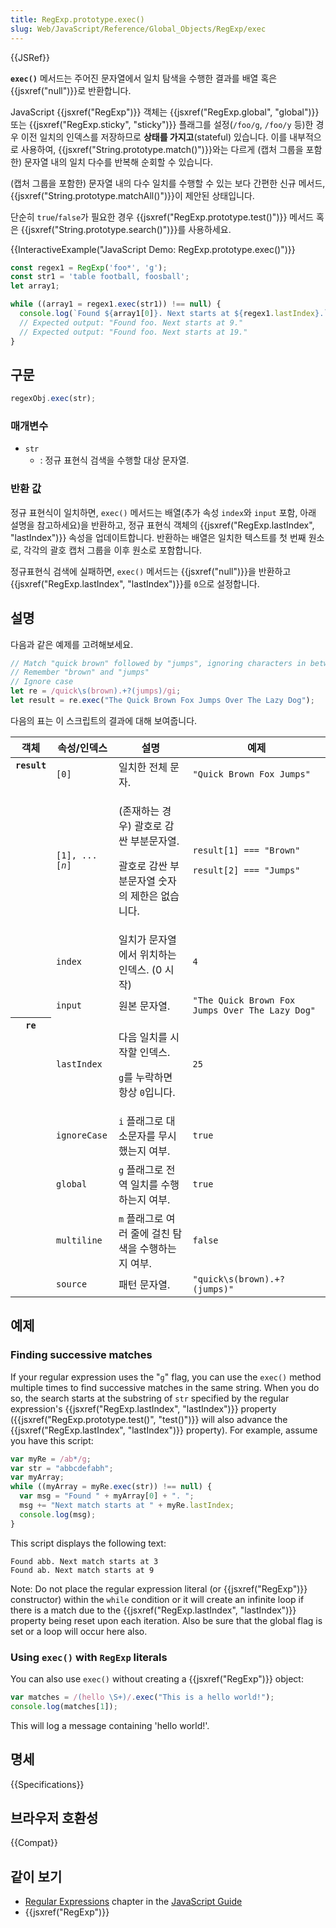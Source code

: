```yaml
---
title: RegExp.prototype.exec()
slug: Web/JavaScript/Reference/Global_Objects/RegExp/exec
---
```


{{JSRef}}

**`exec()`** 메서드는 주어진 문자열에서 일치 탐색을 수행한 결과를 배열 혹은 {{jsxref("null")}}로 반환합니다.

JavaScript {{jsxref("RegExp")}} 객체는 {{jsxref("RegExp.global", "global")}} 또는 {{jsxref("RegExp.sticky", "sticky")}} 플래그를 설정(`/foo/g`, `/foo/y` 등)한 경우 이전 일치의 인덱스를 저장하므로 **상태를 가지고**(stateful) 있습니다. 이를 내부적으로 사용하여, {{jsxref("String.prototype.match()")}}와는 다르게 (캡처 그룹을 포함한) 문자열 내의 일치 다수를 반복해 순회할 수 있습니다.

(캡처 그룹을 포함한) 문자열 내의 다수 일치를 수행할 수 있는 보다 간편한 신규 메서드, {{jsxref("String.prototype.matchAll()")}}이 제안된 상태입니다.

단순히 `true`/`false`가 필요한 경우 {{jsxref("RegExp.prototype.test()")}} 메서드 혹은 {{jsxref("String.prototype.search()")}}를 사용하세요.

{{InteractiveExample("JavaScript Demo: RegExp.prototype.exec()")}}

```js interactive-example
const regex1 = RegExp('foo*', 'g');
const str1 = 'table football, foosball';
let array1;

while ((array1 = regex1.exec(str1)) !== null) {
  console.log(`Found ${array1[0]}. Next starts at ${regex1.lastIndex}.`);
  // Expected output: "Found foo. Next starts at 9."
  // Expected output: "Found foo. Next starts at 19."
}
```

## 구문

```js
regexObj.exec(str);
```

### 매개변수

- `str`
  - : 정규 표현식 검색을 수행할 대상 문자열.

### 반환 값

정규 표현식이 일치하면, `exec()` 메서드는 배열(추가 속성 `index`와 `input` 포함, 아래 설명을 참고하세요)을 반환하고, 정규 표현식 객체의 {{jsxref("RegExp.lastIndex", "lastIndex")}} 속성을 업데이트합니다. 반환하는 배열은 일치한 텍스트를 첫 번째 원소로, 각각의 괄호 캡처 그룹을 이후 원소로 포함합니다.

정규표현식 검색에 실패하면, `exec()` 메서드는 {{jsxref("null")}}을 반환하고 {{jsxref("RegExp.lastIndex", "lastIndex")}}를 `0`으로 설정합니다.

## 설명

다음과 같은 예제를 고려해보세요.

```js
// Match "quick brown" followed by "jumps", ignoring characters in between
// Remember "brown" and "jumps"
// Ignore case
let re = /quick\s(brown).+?(jumps)/gi;
let result = re.exec("The Quick Brown Fox Jumps Over The Lazy Dog");
```

다음의 표는 이 스크립트의 결과에 대해 보여줍니다.

<table class="fullwidth-table standard-table">
  <thead>
    <tr>
      <th scope="row">객체</th>
      <th scope="col">속성/인덱스</th>
      <th scope="col">설명</th>
      <th scope="col">예제</th>
    </tr>
  </thead>
  <tbody>
    <tr>
      <th colspan="1" rowspan="4" scope="row" style="vertical-align: top">
        <code>result</code>
      </th>
      <td><code>[0]</code></td>
      <td>일치한 전체 문자.</td>
      <td><code>"Quick Brown Fox Jumps"</code></td>
    </tr>
    <tr>
      <td><code>[1], ...[<var>n</var>]</code></td>
      <td>
        <p>(존재하는 경우) 괄호로 감싼 부분문자열.</p>
        <p>괄호로 감싼 부분문자열 숫자의 제한은 없습니다.</p>
      </td>
      <td>
        <p><code>result[1] === "Brown"</code></p>
        <p><code>result[2] === "Jumps"</code></p>
      </td>
    </tr>
    <tr>
      <td><code>index</code></td>
      <td>일치가 문자열에서 위치하는 인덱스. (0 시작)</td>
      <td><code>4</code></td>
    </tr>
    <tr>
      <td><code>input</code></td>
      <td>원본 문자열.</td>
      <td><code>"The Quick Brown Fox Jumps Over The Lazy Dog"</code></td>
    </tr>
    <tr>
      <th colspan="1" rowspan="5" scope="row" style="vertical-align: top">
        <code>re</code>
      </th>
      <td><code>lastIndex</code></td>
      <td>
        <p>다음 일치를 시작할 인덱스.</p>
        <p><code>g</code>를 누락하면 항상 <code>0</code>입니다.</p>
      </td>
      <td><code>25</code></td>
    </tr>
    <tr>
      <td><code>ignoreCase</code></td>
      <td><code>i</code> 플래그로 대소문자를 무시했는지 여부.</td>
      <td><code>true</code></td>
    </tr>
    <tr>
      <td><code>global</code></td>
      <td><code>g</code> 플래그로 전역 일치를 수행하는지 여부.</td>
      <td><code>true</code></td>
    </tr>
    <tr>
      <td><code>multiline</code></td>
      <td><code>m</code> 플래그로 여러 줄에 걸친 탐색을 수행하는지 여부.</td>
      <td><code>false</code></td>
    </tr>
    <tr>
      <td><code>source</code></td>
      <td>패턴 문자열.</td>
      <td><code>"quick\s(brown).+?(jumps)"</code></td>
    </tr>
  </tbody>
</table>

## 예제

### Finding successive matches

If your regular expression uses the "`g`" flag, you can use the `exec()` method multiple times to find successive matches in the same string. When you do so, the search starts at the substring of `str` specified by the regular expression's {{jsxref("RegExp.lastIndex", "lastIndex")}} property ({{jsxref("RegExp.prototype.test()", "test()")}} will also advance the {{jsxref("RegExp.lastIndex", "lastIndex")}} property). For example, assume you have this script:

```js
var myRe = /ab*/g;
var str = "abbcdefabh";
var myArray;
while ((myArray = myRe.exec(str)) !== null) {
  var msg = "Found " + myArray[0] + ". ";
  msg += "Next match starts at " + myRe.lastIndex;
  console.log(msg);
}
```

This script displays the following text:

```
Found abb. Next match starts at 3
Found ab. Next match starts at 9
```

Note: Do not place the regular expression literal (or {{jsxref("RegExp")}} constructor) within the `while` condition or it will create an infinite loop if there is a match due to the {{jsxref("RegExp.lastIndex", "lastIndex")}} property being reset upon each iteration. Also be sure that the global flag is set or a loop will occur here also.

### Using `exec()` with `RegExp` literals

You can also use `exec()` without creating a {{jsxref("RegExp")}} object:

```js
var matches = /(hello \S+)/.exec("This is a hello world!");
console.log(matches[1]);
```

This will log a message containing 'hello world!'.

## 명세

{{Specifications}}

## 브라우저 호환성

{{Compat}}

## 같이 보기

- [Regular Expressions](/ko/docs/Web/JavaScript/Guide/Regular_Expressions) chapter in the [JavaScript Guide](/ko/docs/Web/JavaScript/Guide)
- {{jsxref("RegExp")}}

